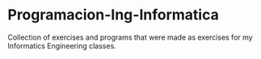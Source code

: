 # Programacion-Ing-Informatica
Collection of exercises and programs that were made as exercises for my Informatics Engineering classes.
